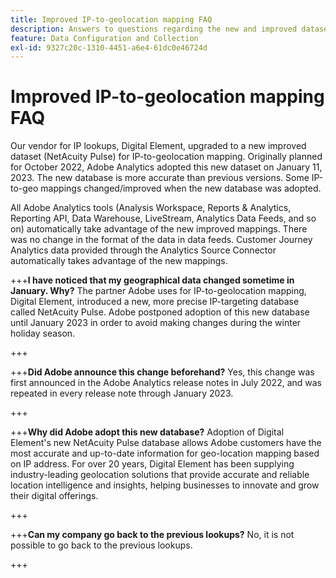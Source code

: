 ```yaml
---
title: Improved IP-to-geolocation mapping FAQ
description: Answers to questions regarding the new and improved dataset (NetAcuity Pulse) for IP-to-geolocation mapping.
feature: Data Configuration and Collection
exl-id: 9327c20c-1310-4451-a6e4-61dc0e46724d
---
```

# Improved IP-to-geolocation mapping FAQ

Our vendor for IP lookups, Digital Element, upgraded to a new improved dataset (NetAcuity Pulse) for IP-to-geolocation mapping. Originally planned for October 2022, Adobe Analytics adopted this new dataset on January 11, 2023. The new database is more accurate than previous versions. Some IP-to-geo mappings changed/improved when the new database was adopted.

All Adobe Analytics tools (Analysis Workspace, Reports & Analytics, Reporting API, Data Warehouse, LiveStream, Analytics Data Feeds, and so on) automatically take advantage of the new improved mappings. There was no change in the format of the data in data feeds. Customer Journey Analytics data provided through the Analytics Source Connector automatically takes advantage of the new mappings.

+++**I have noticed that my geographical data changed sometime in January.  Why?**
The partner Adobe uses for IP-to-geolocation mapping, Digital Element, introduced a new, more precise IP-targeting database called NetAcuity Pulse. Adobe postponed adoption of this new database until January 2023 in order to avoid making changes during the winter holiday season.

+++

+++**Did Adobe announce this change beforehand?**
Yes, this change was first announced in the Adobe Analytics release notes in July 2022, and was repeated in every release note through January 2023.

+++

+++**Why did Adobe adopt this new database?**
Adoption of Digital Element's new NetAcuity Pulse database allows Adobe customers have the most accurate and up-to-date information for geo-location mapping based on IP address. For over 20 years, Digital Element has been supplying industry-leading geolocation solutions that provide accurate and reliable location intelligence and insights, helping businesses to innovate and grow their digital offerings.

+++

+++**Can my company go back to the previous lookups?**
No, it is not possible to go back to the previous lookups.

+++
